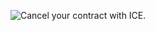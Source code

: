 ![Cancel your contract with ICE.](https://raw.githubusercontent.com/xdesro/xdesro/master/cancel-your-contract-1.jpg)